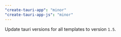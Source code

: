 ```yaml
---
"create-tauri-app": "minor"
"create-tauri-app-js": "minor"
---
```


Update tauri versions for all templates to version `1.5`.

